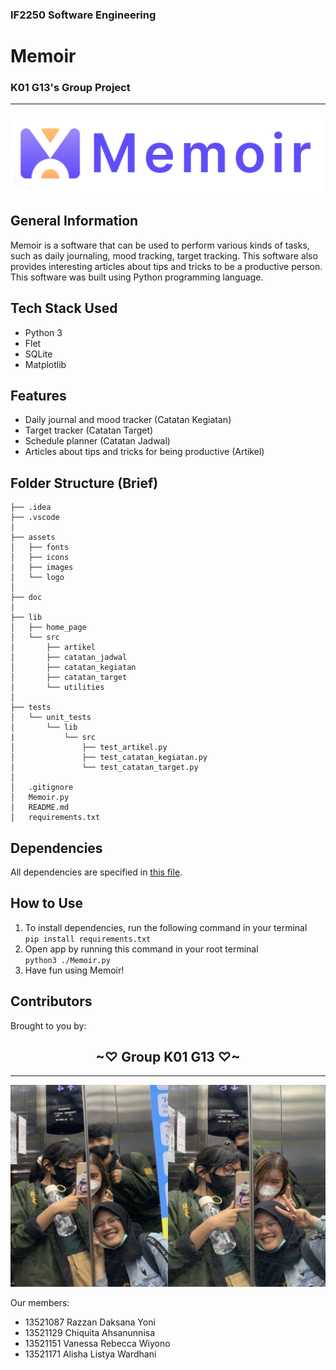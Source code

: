 ### IF2250 Software Engineering
# Memoir
### K01 G13's Group Project
---
![image](./assets/logo/logo_panjang.png)
## General Information
Memoir is a software that can be used to perform various kinds of tasks, such as daily journaling, mood tracking, target tracking. This software also provides interesting articles about tips and tricks to be a productive person. This software was built using Python programming language.

## Tech Stack Used
- Python 3
- Flet
- SQLite
- Matplotlib

## Features
- Daily journal and mood tracker (Catatan Kegiatan)
- Target tracker (Catatan Target)
- Schedule planner (Catatan Jadwal)
- Articles about tips and tricks for being productive (Artikel)

## Folder Structure (Brief)
```
├── .idea
├── .vscode
│
├── assets
│   ├── fonts
│   ├── icons
│   ├── images
│   └── logo
│
├── doc
│
├── lib
│   ├── home_page
│   └── src
│       ├── artikel
│       ├── catatan_jadwal
│       ├── catatan_kegiatan
│       ├── catatan_target
│       └── utilities
│
├── tests
│   └── unit_tests
│       └── lib
|           └── src
│               ├── test_artikel.py
│               ├── test_catatan_kegiatan.py
│               └── test_catatan_target.py
│
│   .gitignore
│   Memoir.py
│   README.md
│   requirements.txt
```

## Dependencies
All dependencies are specified in [this file](./requirements.txt).

## How to Use
1. To install dependencies, run the following command in your terminal\
   `pip install requirements.txt`
2. Open app by running this command in your root terminal\
   `python3 ./Memoir.py`
3. Have fun using Memoir!


## Contributors
Brought to you by:

<h2 align="center">~♡ Group K01 G13 ♡~</h2>

---
![image](./assets/images/foto_kelompok.png)

Our members:
* 13521087 Razzan Daksana Yoni
* 13521129 Chiquita Ahsanunnisa
* 13521151 Vanessa Rebecca Wiyono
* 13521171 Alisha Listya Wardhani
